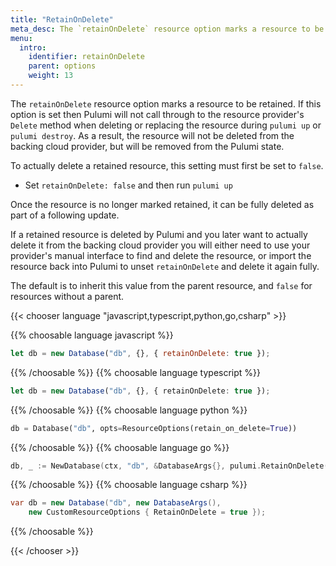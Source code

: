 ```yaml
---
title: "RetainOnDelete"
meta_desc: The `retainOnDelete` resource option marks a resource to be retained during a delete operation.
menu:
  intro:
    identifier: retainOnDelete
    parent: options
    weight: 13
---
```


The `retainOnDelete` resource option marks a resource to be retained. If this option is set then Pulumi will
not call through to the resource provider's `Delete` method when deleting or replacing the resource during
`pulumi up` or `pulumi destroy`. As a result, the resource will not be deleted from the backing cloud
provider, but will be removed from the Pulumi state.

To actually delete a retained resource, this setting must first be set to `false`.

* Set `retainOnDelete: false` and then run `pulumi up`

Once the resource is no longer marked retained, it can be fully deleted as part of a following update.

If a retained resource is deleted by Pulumi and you later want to actually delete it from the backing cloud
provider you will either need to use your provider's manual interface to find and delete the resource, or
import the resource back into Pulumi to unset `retainOnDelete` and delete it again fully.

The default is to inherit this value from the parent resource, and `false` for resources without a parent.

{{< chooser language "javascript,typescript,python,go,csharp" >}}

{{% choosable language javascript %}}

```javascript
let db = new Database("db", {}, { retainOnDelete: true });
```

{{% /choosable %}}
{{% choosable language typescript %}}

```typescript
let db = new Database("db", {}, { retainOnDelete: true });
```

{{% /choosable %}}
{{% choosable language python %}}

```python
db = Database("db", opts=ResourceOptions(retain_on_delete=True))
```

{{% /choosable %}}
{{% choosable language go %}}

```go
db, _ := NewDatabase(ctx, "db", &DatabaseArgs{}, pulumi.RetainOnDelete(true));
```

{{% /choosable %}}
{{% choosable language csharp %}}

```csharp
var db = new Database("db", new DatabaseArgs(),
    new CustomResourceOptions { RetainOnDelete = true });
```

{{% /choosable %}}

{{< /chooser >}}

